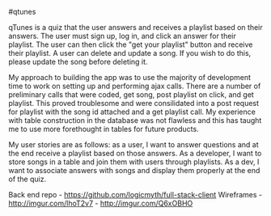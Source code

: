 #qtunes

qTunes is a quiz that the user answers and receives a playlist based on their
answers. The user must sign up, log in, and click an answer for their playlist.
The user can then click the "get your playlist" button and receive their playlist.
A user can delete and update a song. If you wish to do this, please update the
song before deleting it.

My approach to building the app was to use the majority of development time to
work on setting up and performing ajax calls. There are a number of preliminary
calls that were coded, get song, post playlist on click, and get playlist. This
proved troublesome and were consilidated into a post request for playlist with
the song id attached and a get playlist call. My experience with table
construction in the database was not flawless and this has taught me to use more
forethought in tables for future products.

My user stories are as follows: as a user, I want to answer questions and at the
end receive a playlist based on those answers. As a developer, I want to store
songs in a table and join them with users through playlists. As a dev, I want to
associate answers with songs and display them properly at the end of the quiz.

Back end repo - https://github.com/logicmyth/full-stack-client
Wireframes - http://imgur.com/lhoT2v7 - http://imgur.com/Q6xOBHO
